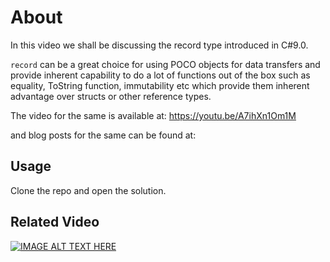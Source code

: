 # About

In this video we shall be discussing the record type introduced in C#9.0.

`record` can be a great choice for using POCO objects for data transfers and provide inherent capability to do a lot of functions out of the box such as equality, ToString function, immutability etc which provide them inherent advantage over structs or other reference types.

The video for the same is available at: https://youtu.be/A7ihXn1Om1M 

and blog posts for the same can be found at: 



## Usage

Clone the repo and open the solution. 

## Related Video
[![IMAGE ALT TEXT HERE](https://img.youtube.com/vi/A7ihXn1Om1M/0.jpg)](https://www.youtube.com/watch?v=A7ihXn1Om1M)
